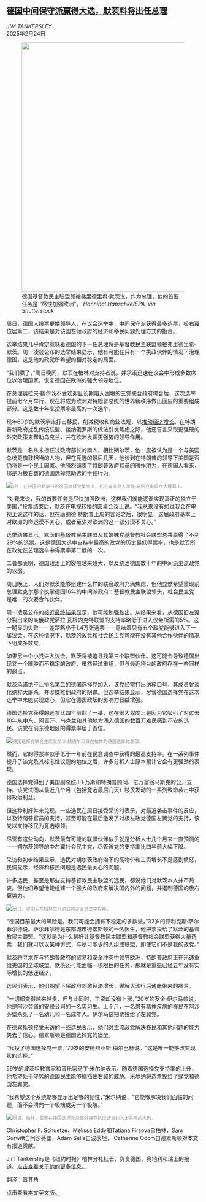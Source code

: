 <!--1740384422000-->
[德国中间保守派赢得大选，默茨料将出任总理](https://cn.nytimes.com/world/20250224/friedrich-merz-germany-chancellor-election/)
------

<address>JIM TANKERSLEY</address><time pudate="2025-02-24 04:04:15" datetime="2025-02-24 04:04:15">2025年2月24日</time><figure><img src="https://images.weserv.nl/?url=static01.nyt.com/images/2025/02/23/multimedia/23german-election-mqbz/23german-election-mqbz-master1050.jpg" width="1050" height="651"><figcaption>德国基督教民主联盟领袖弗里德里希·默茨说，作为总理，他的首要任务是 “尽快加强欧洲”。 <cite>Hannibal Hanschke/EPA, via Shutterstock</cite></figcaption></figure><section><p>周日，德国人投票更换领导人，在议会选举中，中间保守派获得最多选票，极右翼位居第二，该结果是对该国左倾政府的经济和移民问题处理方式的指责。</p><p>选举结果几乎肯定意味着德国的下一任总理将是基督教民主联盟领袖弗里德里希·默茨。周一凌晨公布的选举结果显示，他有可能在只有一个执政伙伴的情况下治理德国，这是他的政党所希望的相对稳定的局面。</p><p>“我们赢了，”周日晚间，默茨在柏林对支持者说，并承诺迅速在议会中形成多数席位以治理国家，恢复德国在欧洲的强大领导地位。</p><p>在总理奥拉夫·朔尔茨不受欢迎且长期陷入困境的三党联合政府垮台后，这次选举提前七个月举行，现在将成为欧洲对特朗普总统的世界新秩序做出回应的重要组成部分。这是数十年来投票率最高的一次选举。</p><p>现年69岁的默茨承诺打击移民，削减税收和商业法规，以<a href="https://www.nytimes.com/2025/02/21/world/europe/germany-election-economy.html">推动经济增长</a>。在特朗普新政府扰乱传统联盟、接纳俄罗斯的做法引发焦虑之际，他还誓言采取更强硬的外交政策来帮助乌克兰，并在欧洲发挥更强势的领导作用。</p><p>默茨是一名从未担任过政府部长的商人，相比朔尔茨，他一度被认为是一个与美国总统更旗鼓相当的人物，但在竞选的最后几天，他谈到在特朗普的领导下美国是否仍将是一个民主国家。他强烈谴责了特朗普政府官员的所作所为，在德国人看来，那是为极右翼的德国选择党助选的干预行为。</p><p><img src="https://images.weserv.nl/?url=static01.nyt.com/images/2025/02/23/multimedia/23german-election-ctwz/23german-election-ctwz-master1050.jpg"><small style="color: #999;">1月，在德国哈勒举行的德国选择党集会上，亿万富翁商人埃隆·马斯克出现在大屏幕上。</small></p><p>“对我来说，我的首要任务是尽快加强欧洲，这样我们就能逐渐实现真正的独立于美国，”投票结束后，默茨在电视转播的圆桌会议上说。“我从来没有想过我会在电视上说这样的话，但在唐纳德·特朗普上周的言论之后，很明显，这届政府基本上对欧洲的命运漠不关心，或者至少对欧洲的这一部分漠不关心。”</p><p>选举结果显示，默茨的基督教民主联盟及其姊妹党基督教社会联盟总共赢得了不到29%的选票。这是德国大选中支持率最高的政党的历史最低得票率，也是默茨所在政党在总理选举中得票率第二低的一次。</p><p>二者都表明，德国政治上的裂痕越来越大，以及统治德国数十年的中间派主流政党的软弱。</p><p>周日晚上，人们对默茨能够组建什么样的联合政府充满焦虑，但他显然希望重现前总理默克尔那个执掌德国16年的中间派政府：基督教民主联盟领头，社会民主党是唯一的次要合作伙伴。</p><p>周一凌晨公布的<a rel="noopener noreferrer" target="_blank" href="https://bundeswahlleiterin.de/en/bundestagswahlen/2025/ergebnisse/bund-99.html">接近最终结果</a>显示，他可能勉强胜出。从结果来看，从德国旧左翼分裂出来的亲俄政党萨拉·瓦根内克特联盟的支持率略低于进入议会所需的5%。这一明显的失败——差距略小于1.4万张选票——意味着只有五个政党能够进入下一届议会。在这种情况下，默茨的政党和社会民主党可能在没有其他合作伙伴的情况下组成多数党。</p><p>如果另一个小党进入议会，默茨将被迫寻找第三个联盟伙伴。这可能会导致德国出现又一个臃肿而不稳定的政府，虽然经过重组，但与最近垮台的政府存在一些同样的弱点。</p><p>默茨承诺绝不让排名第二的德国选择党加入，该党经常打出纳粹口号，其成员曾淡化纳粹大屠杀，并涉嫌推翻政府的阴谋。但选举结果显示，尽管德国选择党在这次选举中未能实现雄心，但它在德国政坛的影响力日益增强。</p><p>德国选择党获得的选票比四年前翻了一番，这在很大程度上是因为它吸引了对过去10年从中东、阿富汗、乌克兰和其他地方涌入德国的数百万难民感到不安的选民。该党在前东德地区的得票率居于首位。</p><p><img src="https://images.weserv.nl/?url=static01.nyt.com/images/2025/02/23/multimedia/23german-election-fcpj/23german-election-fcpj-master1050.jpg"><small style="color: #999;">德国选择党联合主席爱丽丝·魏德尔周日在柏林的德国选择党总部。</small></p><p>然而，它的得票率似乎低于一年前在民意调查中获得的最高支持率。在一系列事件提升了该党及其标志性议题的地位之后，许多分析人士原本预计它会有更强劲的表现。</p><p>德国选择党得到了美国副总统JD·万斯和特朗普顾问、亿万富翁马斯克的公开支持。该党试图从最近几个月（包括竞选最后几天）移民发动的一系列致命袭击中获得政治利益。</p><p>但这种利好并未兑现。一些选民在周日接受采访时表示，对最近袭击事件的反应，以及特朗普官员的支持，甚至可能在最后激发了对极左政党德国左翼党的支持，该党以支持移民为竞选纲领。</p><p>尽管有这些动向，默茨最有可能的联盟伙伴似乎就是分析人士几个月来一直预测的——朔尔茨领导的中左翼社会民主党，尽管该党的支持率比四年前大幅下降。</p><p>采访和初步结果显示，选民对朔尔茨政府治下的高物价和工资增长不足感到愤怒，民调显示，经济和移民问题是选民最关心的问题。</p><p>许多选民，甚至是那些支持基督教民主联盟的选民，都说他们对默茨本人并不热衷。但他们希望他能组建一个强大的政府来解决国内外的问题，并遏制德国的极右翼势力。</p><p><img src="https://images.weserv.nl/?url=static01.nyt.com/images/2025/02/23/multimedia/23german-election-hfpm/23german-election-hfpm-master1050.jpg"><small style="color: #999;">周日，德国人在柏林举行的联邦议会选举中投票。</small></p><p>“德国目前最大的风险是，我们可能会拥有不稳定的多数派，”32岁的菲利克斯·萨尔菲尔德说。萨尔菲尔德是东部城市德累斯顿的一名医生，他把票投给了默茨的基督教民主联盟。“这就是为什么最好让基督教民主联盟和基督教社会联盟获得大量选票，我们就可以以某种方式，与尽可能少的人组成联盟，即使它们不是我的政党。”</p><p>默茨将寻求在与特朗普政府的贸易和安全冲突中<a href="https://www.nytimes.com/2025/02/22/world/europe/germany-election-trump.html">领导欧洲</a>，特朗普政府正在迅速重组美国的全球联盟。默茨还可能面临一项艰巨的任务，那就是重振已经五年没有实际增长的低迷经济。</p><p>选民们表示，他们期望下届政府刺激经济增长，缓解大流行后通胀带来的痛苦。</p><p>“一切都变得越来越贵，但与此同时，工资却没有上涨，”20岁的罗金·伊尔马兹说。他是阿沙芬堡的安联公司的一名实习生。上个月，一名患有精神疾病的移民在阿沙芬堡杀死了一名幼儿和一名成年人。伊尔马兹把票投给了左翼党。</p><p>在德累斯顿接受采访的一些选民表示，他们对主流政党解决移民和其他问题的能力失去了信心。德累斯顿是德国选择党的堡垒。</p><p>“我投了德国选择党一票，”70岁的安德烈亚斯·梅尔巴赫说。“这是唯一能够改变现状的选择。”</p><p>59岁的波茨坦教育家和音乐家马丁·米尔纳表示，随着德国选择党支持率的上升，他希望处于守势的德国民主能够抵挡住右翼的威胁。米尔纳将选票投给了绿党和德国左翼党。</p><p>“我希望这个系统能够显示出足够的韧性，”米尔纳说，“它能够解决我们面临的问题，而不会滑向一个极端或另一个极端。”</p><p><img src="https://images.weserv.nl/?url=static01.nyt.com/images/2025/02/24/multimedia/24GERMAN-ELECTION-PRINT-02-bflc/24GERMAN-ELECTION-PRINT-02-bflc-master1050.jpg"><small style="color: #999;">周日，柏林，警察在德国选择党总部外搜查抗议该党的人士乘用的大巴。</small></p></section><footer><p>Christopher F. Schuetze、Melissa Eddy和Tatiana Firsova自柏林，Sam Gurwitt自阿沙芬堡，Adam Sella自波茨坦， Catherine Odom自德累斯顿对本文有报道贡献。</p><p>Jim Tankersley是《纽约时报》柏林分社社长，负责德国、奥地利和瑞士的报道。<a rel="nofollow" target="_blank" href="https://www.nytimes.com/by/jim-tankersley">点击查看关于他的更多信息。</a></p><p>翻译：晋其角</p><p><a rel="nofollow" target="_blank" href="https://www.nytimes.com/2025/02/23/world/europe/friedrich-merz-germany-chancellor-election.html">点击查看本文英文版。</a></p></footer>
